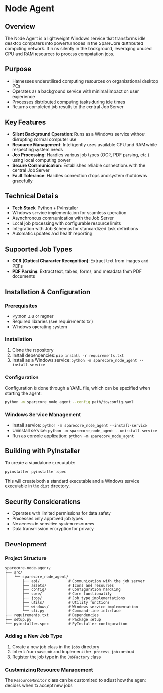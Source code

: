 # Node Agent

## Overview
The Node Agent is a lightweight Windows service that transforms idle desktop computers into powerful nodes in the SpareCore distributed computing network. It runs silently in the background, leveraging unused CPU and RAM resources to process computation jobs.

## Purpose
- Harnesses underutilized computing resources on organizational desktop PCs
- Operates as a background service with minimal impact on user experience
- Processes distributed computing tasks during idle times
- Returns completed job results to the central Job Server

## Key Features
- **Silent Background Operation**: Runs as a Windows service without disrupting normal computer use
- **Resource Management**: Intelligently uses available CPU and RAM while respecting system needs
- **Job Processing**: Handles various job types (OCR, PDF parsing, etc.) using local computing power
- **Secure Communication**: Establishes reliable connections with the central Job Server
- **Fault Tolerance**: Handles connection drops and system shutdowns gracefully

## Technical Details
- **Tech Stack**: Python + PyInstaller
- Windows service implementation for seamless operation
- Asynchronous communication with the Job Server
- Local job processing with configurable resource limits
- Integration with Job Schemas for standardized task definitions
- Automatic updates and health reporting

## Supported Job Types
- **OCR (Optical Character Recognition)**: Extract text from images and PDFs
- **PDF Parsing**: Extract text, tables, forms, and metadata from PDF documents

## Installation & Configuration

### Prerequisites
- Python 3.8 or higher
- Required libraries (see requirements.txt)
- Windows operating system

### Installation
1. Clone the repository
2. Install dependencies: `pip install -r requirements.txt`
3. Install as a Windows service: `python -m sparecore_node_agent --install-service`

### Configuration
Configuration is done through a YAML file, which can be specified when starting the agent:

```bash
python -m sparecore_node_agent --config path/to/config.yaml
```

### Windows Service Management
- Install service: `python -m sparecore_node_agent --install-service`
- Uninstall service: `python -m sparecore_node_agent --uninstall-service`
- Run as console application: `python -m sparecore_node_agent`

## Building with PyInstaller
To create a standalone executable:

```bash
pyinstaller pyinstaller.spec
```

This will create both a standard executable and a Windows service executable in the `dist` directory.

## Security Considerations
- Operates with limited permissions for data safety
- Processes only approved job types
- No access to sensitive system resources
- Data transmission encryption for privacy

## Development

### Project Structure
```
sparecore-node-agent/
├── src/
│   └── sparecore_node_agent/
│       ├── api/             # Communication with the job server
│       ├── assets/          # Icons and resources
│       ├── config/          # Configuration handling
│       ├── core/            # Core functionality
│       ├── jobs/            # Job type implementations
│       ├── utils/           # Utility functions
│       ├── windows/         # Windows service implementation
│       └── cli.py           # Command-line interface
├── requirements.txt         # Dependencies
├── setup.py                 # Package setup
└── pyinstaller.spec         # PyInstaller configuration
```

### Adding a New Job Type
1. Create a new job class in the `jobs` directory
2. Inherit from `BaseJob` and implement the `_process_job` method
3. Register the job type in the `JobFactory` class

### Customizing Resource Management
The `ResourceMonitor` class can be customized to adjust how the agent decides when to accept new jobs.